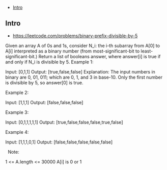 - [Intro](#intro)

## Intro

- https://leetcode.com/problems/binary-prefix-divisible-by-5

Given an array A of 0s and 1s, consider N_i: the i-th subarray from A[0] to A[i] interpreted as a binary number (from most-significant-bit to least-significant-bit.)
Return a list of booleans answer, where answer[i] is true if and only if N_i is divisible by 5.
Example 1:

Input: [0,1,1]
Output: [true,false,false]
Explanation: 
The input numbers in binary are 0, 01, 011; which are 0, 1, and 3 in base-10.  Only the first number is divisible by 5, so answer[0] is true.

Example 2:

Input: [1,1,1]
Output: [false,false,false]

Example 3:

Input: [0,1,1,1,1,1]
Output: [true,false,false,false,true,false]

Example 4:

Input: [1,1,1,0,1]
Output: [false,false,false,false,false]

 
Note:

1 <= A.length <= 30000
A[i] is 0 or 1

